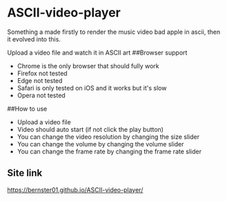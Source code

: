 # ASCII-video-player
Something a made firstly to render the music video bad apple in ascii, then it evolved into this.

Upload a video file and watch it in ASCII art
##Browser support
- Chrome is the only browser that should fully work
- Firefox not tested
- Edge not tested
- Safari is only tested on iOS and it works but it's slow
- Opera not tested

##How to use
- Upload a video file
- Video should auto start (if not click the play button)
- You can change the video resolution by changing the size slider
- You can change the volume by changing the volume slider
- You can change the frame rate by changing the frame rate slider

## Site link
https://bernster01.github.io/ASCII-video-player/